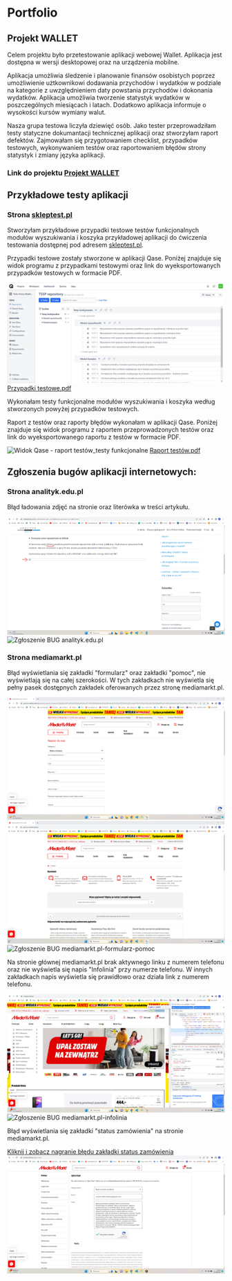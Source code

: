 <h1 > Portfolio</h1>

<diV>

<h2>Projekt WALLET</h2>
<p> 
Celem projektu było przetestowanie aplikacji webowej Wallet. Aplikacja jest dostępna w wersji desktopowej oraz na urządzenia mobilne.
</p>
<p>
Aplikacja umożliwia śledzenie i planowanie finansów osobistych poprzez umożliwienie użtkownikowi dodawania przychodów i wydatków w podziale na kategorie z uwzględnieniem daty powstania przychodów i dokonania wydatków. Aplikacja umożliwia tworzenie statystyk wydatków w poszczególnych miesiącach i latach. Dodatkowo aplikacja informuje o wysokości kursów wymiany walut.
</p>
<p>
Nasza grupa testowa liczyła dziewięć osób. Jako tester przeprowadziłam testy statyczne dokumantacji technicznej aplikacji oraz stworzyłam raport defektów.
Zajmowałam się przygotowaniem checklist, przypadków testowych, wykonywaniem testów oraz raportowaniem błędów strony statystyk i zmiany języka aplikacji.
</p>
<h3>Link do projektu <a href="https://github.com/urszula-oldak/Project-Wallet.git"> Projekt WALLET</a> </h3>

</div>

<h2>Przykładowe testy aplikacji</h2>

<div>

<h3>Strona <a href="https://skleptest.pl/"> skleptest.pl</a> </h3>
<p>
Stworzyłam przykładowe przypadki testowe testów funkcjonalnych modułów wyszukiwania i koszyka przykładowej aplikacji do ćwiczenia testowania dostępnej pod adresem <a href="https://skleptest.pl/"> skleptest.pl</a>.
</p>
<p>
Przypadki testowe zostały stworzone w aplikacji Qase. Poniżej znajduje się widok programu z przypadkami testowymi oraz link do wyeksportowanych przypadków testowych w formacie PDF.
</p>
<img src="Widok Qase - przypadki testowe_testy funkcjonalne.jpg" alt="Widok Qase - przypadki testowe_testy funkcjonalne">
<a href="https://drive.google.com/file/d/1EjmZE_hDEAJ_RTAVuke8repvLgvmuTc1/view?usp=sharing">Przypadki testowe.pdf</a>
<p>
Wykonałam testy funkcjonalne modułów wyszukiwania i koszyka według stworzonych powyżej przypadków testowych. 
</p>
<p>
Raport z testów oraz raporty błędów wykonałam w aplikacji Qase. Poniżej znajduje się widok programu z raportem przeprowadzonych testów oraz link do wyeksportowanego raportu z testów w formacie PDF.
</p>
<img src="Widok Qase - rapoty testów_testy funkcjonalne.jpg" alt="Widok Qase - raport testów_testy funkcjonalne">
<a href="https://drive.google.com/file/d/14Z19iygYIReb9xAE3DcCuKzPSMZ3WJIR/view?usp=sharing">Raport testów.pdf</a>

</div>

<h2> Zgłoszenia bugów aplikacji internetowych:</h2>

<div>

<h3>Strona analityk.edu.pl</h3>
<p>Błąd ładowania zdjęć na stronie oraz literówka w treści artykułu.</p>
<img src="BUG - analityk.edu.pl.png" alt="BUG analityk.edu.pl">
<img src="BUG_zgłoszenie - analityk.edu.pl.png" alt="Zgłoszenie BUG analityk.edu.pl">

</div>

<div>

<h3>Strona mediamarkt.pl</h3>
<p>
Błąd wyświetlania się zakładki "formularz" oraz zakładki "pomoc", nie wyświetlają się na całej szerokości. W tych zakładkach nie wyświetla się pełny pasek dostępnych zakładek oferowanych przez stronę mediamarkt.pl.
</p>
<img src="BUG - mediamarkt.pl-formularz.png" alt="BUG mediamarkt.pl-formularz">
<img src="BUG - mediamarkt.pl-pomoc.png" alt="BUG mediamarkt.pl-pomoc">
<img src="BUG_zgłoszenie - mediamarkt.pl-formularz-pomoc.png" alt="Zgłoszenie BUG mediamarkt.pl-formularz-pomoc">
<p>
Na stronie głównej mediamarkt.pl brak aktywnego linku z numerem telefonu oraz nie wyświetla się napis "Infolinia" przy numerze telefonu. W innych zakładkach napis wyświetla się prawidłowo oraz działa link z numerem telefonu.
</p>
<img src="BUG - mediamarkt.pl-infolinia.png" alt="BUG mediamarkt.pl-infolinia">
<img src="BUG_zgłoszenie - mediamarkt.pl-infolinia.png" alt="Zgłoszenie BUG mediamarkt.pl-infolinia">
<p>Błąd wyświetlania się zakładki "status zamówienia" na stronie mediamarkt.pl.</p>
<a href="https://imgur.com/a/e2UYqPW">Kliknij i zobacz nagranie błędu zakładki status zamówienia</a>
<img src="BUG_zgłoszenie - mediamarkt.pl-status zamówienia.png" alt="Zgłoszenie BUG mediamarkt.pl-status zamówienia">

</div>

